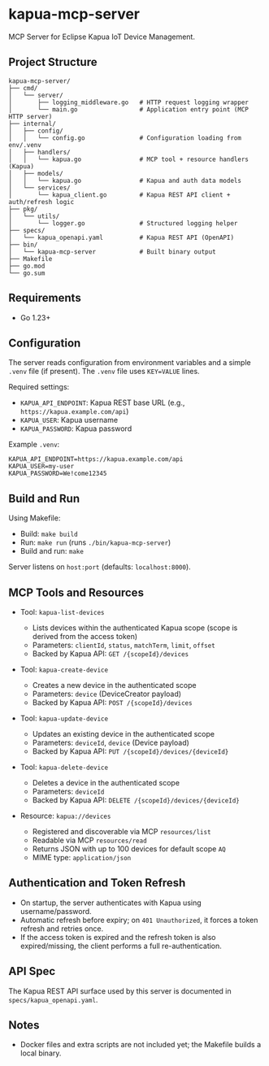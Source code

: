 # kapua-mcp-server
MCP Server for Eclipse Kapua IoT Device Management.

## Project Structure

```
kapua-mcp-server/
├── cmd/
│   └── server/
│       ├── logging_middleware.go   # HTTP request logging wrapper
│       └── main.go                 # Application entry point (MCP HTTP server)
├── internal/
│   ├── config/
│   │   └── config.go               # Configuration loading from env/.venv
│   ├── handlers/
│   │   └── kapua.go                # MCP tool + resource handlers (Kapua)
│   ├── models/
│   │   └── kapua.go                # Kapua and auth data models
│   └── services/
│       └── kapua_client.go         # Kapua REST API client + auth/refresh logic
├── pkg/
│   └── utils/
│       └── logger.go               # Structured logging helper
├── specs/
│   └── kapua_openapi.yaml          # Kapua REST API (OpenAPI)
├── bin/
│   └── kapua-mcp-server            # Built binary output
├── Makefile
├── go.mod
└── go.sum
```

## Requirements
- Go 1.23+

## Configuration
The server reads configuration from environment variables and a simple `.venv` file (if present). The `.venv` file uses `KEY=VALUE` lines.

Required settings:
- `KAPUA_API_ENDPOINT`: Kapua REST base URL (e.g., `https://kapua.example.com/api`)
- `KAPUA_USER`: Kapua username
- `KAPUA_PASSWORD`: Kapua password

Example `.venv`:
```
KAPUA_API_ENDPOINT=https://kapua.example.com/api
KAPUA_USER=my-user
KAPUA_PASSWORD=We!come12345
```

## Build and Run

Using Makefile:
- Build: `make build`
- Run: `make run` (runs `./bin/kapua-mcp-server`)
- Build and run: `make`

Server listens on `host:port` (defaults: `localhost:8000`).

## MCP Tools and Resources
- Tool: `kapua-list-devices`
  - Lists devices within the authenticated Kapua scope (scope is derived from the access token)
  - Parameters: `clientId`, `status`, `matchTerm`, `limit`, `offset`
  - Backed by Kapua API: `GET /{scopeId}/devices`

- Tool: `kapua-create-device`
  - Creates a new device in the authenticated scope
  - Parameters: `device` (DeviceCreator payload)
  - Backed by Kapua API: `POST /{scopeId}/devices`

- Tool: `kapua-update-device`
  - Updates an existing device in the authenticated scope
  - Parameters: `deviceId`, `device` (Device payload)
  - Backed by Kapua API: `PUT /{scopeId}/devices/{deviceId}`

- Tool: `kapua-delete-device`
  - Deletes a device in the authenticated scope
  - Parameters: `deviceId`
  - Backed by Kapua API: `DELETE /{scopeId}/devices/{deviceId}`

- Resource: `kapua://devices`
  - Registered and discoverable via MCP `resources/list`
  - Readable via MCP `resources/read`
  - Returns JSON with up to 100 devices for default scope `AQ`
  - MIME type: `application/json`

## Authentication and Token Refresh
- On startup, the server authenticates with Kapua using username/password.
- Automatic refresh before expiry; on `401 Unauthorized`, it forces a token refresh and retries once.
- If the access token is expired and the refresh token is also expired/missing, the client performs a full re-authentication.

## API Spec
The Kapua REST API surface used by this server is documented in `specs/kapua_openapi.yaml`.

## Notes
- Docker files and extra scripts are not included yet; the Makefile builds a local binary.
